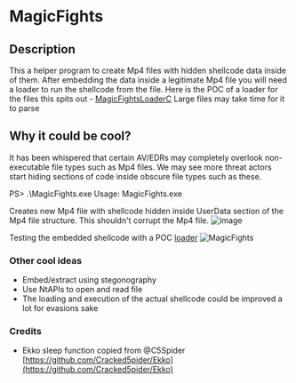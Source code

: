 # MagicFights

## Description
This a helper program to create Mp4 files with hidden shellcode data inside of them. After embedding the data inside a legitimate Mp4 file you will need a loader to run the shellcode from the file. Here is the POC of a loader for the files this spits out - [MagicFightsLoaderC](https://github.com/nickswink/MagicFightsLoaderC)
Large files may take time for it to parse

## Why it could be cool?
It has been whispered that certain AV/EDRs may completely overlook non-executable file types such as Mp4 files. We may see more threat actors start hiding sections of code inside obscure file types such as these.

   PS> .\MagicFights.exe
   Usage: MagicFights.exe <MP4FilePath> <RawDataFilePath> <OutputFilePath>

Creates new Mp4 file with shellcode hidden inside UserData section of the Mp4 file structure. This shouldn't corrupt the Mp4 file.
![image](https://github.com/nickswink/MagicFights/assets/57839593/92e0552c-58b1-483b-b0e8-570c3e325058)

Testing the embedded shellcode with a POC [loader](https://github.com/nickswink/MagicFightsLoaderC)
![MagicFights](https://github.com/nickswink/MagicFights/assets/57839593/35da7b0e-03fe-4280-942e-734413136411)


### Other cool ideas
* Embed/extract using stegonography
* Use NtAPIs to open and read file
* The loading and execution of the actual shellcode could be improved a lot for evasions sake
  
### Credits
* Ekko sleep function copied from @C5Spider [https://github.com/Cracked5pider/Ekko](https://github.com/Cracked5pider/Ekko)
